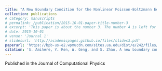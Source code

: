 ```yaml
---
title: "A New Boundary Condition for the Nonlinear Poisson-Boltzmann Equation in Electrostatic Analysis of Proteins"
collection: publications
# category: manuscripts
# permalink: /publication/2015-10-01-paper-title-number-3
# excerpt: 'This paper is about the number 3. The number 4 is left for future work.'
# date: 2015-10-01
# venue: 'Journal 1'
# slidesurl: 'http://academicpages.github.io/files/slides3.pdf'
paperurl: 'https://bpb-us-e2.wpmucdn.com/sites.ua.edu/dist/e/242/files/2025/02/JCP25b.pdf'
citation: 'S. Amihere, Y. Ren, W. Geng, and S. Zhao, A new boundary condition for the nonlinear Poisson-Boltzmann equation in electrostatic analysis of proteins, Journal of Computational Physics, 528, 113844, (2025).'
---
```


Published in the Journal of Computational Physics